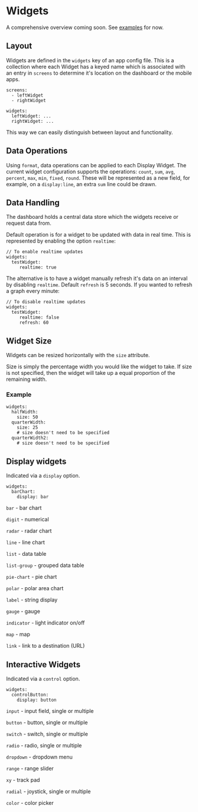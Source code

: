 # Widgets

A comprehensive overview coming soon. See [examples](examples.md) for now.


## Layout

Widgets are defined in the `widgets` key of an app config file. This is a collection where each Widget has a keyed name which is associated with an entry in `screens` to determine it's location on the dashboard or the mobile apps.

```
screens:
  - leftWidget
  - rightWidget

widgets:
  leftWidget: ...
  rightWidget: ...
```

This way we can easily distinguish between layout and functionality.

## Data Operations

Using `format`, data operations can be applied to each Display Widget. The current widget configuration supports the operations: `count`, `sum`, `avg`, `percent`, `max`, `min`, `fixed`, `round`. These will be represented as a new field, for example, on a `display:line`, an extra `sum` line could be drawn. 

## Data Handling
The dashboard holds a central data store which the widgets receive or request data from.

Default operation is for a widget to be updated with data in real time. This is represented by enabling the option `realtime`:

```
// To enable realtime updates
widgets:
  testWidget:
     realtime: true
```

The alternative is to have a widget manually refresh it's data on an interval by disabling `realtime`. Default `refresh` is 5 seconds. If you wanted to refresh a graph every minute:

```
// To disable realtime updates
widgets:
  testWidget:
     realtime: false
     refresh: 60
```

## Widget Size

Widgets can be resized horizontally with the `size` attribute.

Size is simply the percentage width you would like the widget to take. If size is not specified, then the widget will take up a equal proportion of the remaining width.

### Example
```
widgets:
  halfWidth:
    size: 50
  quarterWidth:
    size: 25
    # size doesn't need to be specified
  quarterWidth2:
    # size doesn't need to be specified
```

## Display widgets
Indicated via a `display` option.

```
widgets:
  barChart:
    display: bar
```

`bar` - bar chart

`digit` - numerical

`radar` - radar chart

`line` - line chart

`list` - data table

`list-group` - grouped data table

`pie-chart` - pie chart

`polar` - polar area chart

`label` - string display

`gauge` - gauge

`indicator` -  light indicator on/off

`map` - map

`link` - link to a destination (URL)

## Interactive Widgets
Indicated via a `control` option.

```
widgets:
  controlButton:
    display: button
```


`input` - input field, single or multiple

`button` - button, single or multiple

`switch` - switch, single or multiple

`radio` - radio, single or multiple

`dropdown` - dropdown menu

`range` - range slider

`xy` - track pad

`radial` - joystick, single or multiple

`color` - color picker
